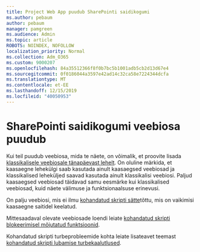 ```yaml
---
title: Project Web App puudub SharePointi saidikogumi
ms.author: pebaum
author: pebaum
manager: pamgreen
ms.audience: Admin
ms.topic: article
ROBOTS: NOINDEX, NOFOLLOW
localization_priority: Normal
ms.collection: Adm_O365
ms.custom: 9000207
ms.openlocfilehash: 84a35512366f8f0b7bc5b1001adb5cb2d13d67e4
ms.sourcegitcommit: 0f0186044a3597e42ad14c32ca58e7224344dcfa
ms.translationtype: MT
ms.contentlocale: et-EE
ms.lasthandoff: 12/15/2019
ms.locfileid: "40050953"
---
```

# <a name="missing-web-part-in-sharepoint-site-collection"></a>SharePointi saidikogumi veebiosa puudub

Kui teil puudub veebiosa, mida te näete, on võimalik, et proovite lisada [klassikalisele veebiosale tänapäevast lehelt](https://support.office.com/article/classic-and-modern-web-part-experiences-3fdae6c3-8fc1-49ab-8708-8c104b882e64). On oluline märkida, et kaasaegne lehekülgi saab kasutada ainult kaasaegsed veebiosad ja klassikalised leheküljed saavad kasutada ainult klassikalisi veebiosi. Paljud kaasaegsed veebiosad täidavad samu eesmärke kui klassikalised veebiosad, kuid näete välimuse ja funktsionaalsuse erinevusi.

On palju veebiosi, mis ei ilmu [kohandatud skripti sätte](https://docs.microsoft.com/sharepoint/allow-or-prevent-custom-script)tõttu, mis on vaikimisi kaasaegne saitidel keelatud. 

Mittesaadaval olevate veebiosade loendi leiate [kohandatud skripti blokeerimisel mõjutatud funktsioonid](https://docs.microsoft.com/sharepoint/allow-or-prevent-custom-script#features-affected-when-custom-script-is-blocked).

 Kohandatud skripti turbeprobleemide kohta leiate lisateavet teemast [kohandatud skripti lubamise turbekaalutlused](https://docs.microsoft.com/sharepoint/security-considerations-of-allowing-custom-script).
